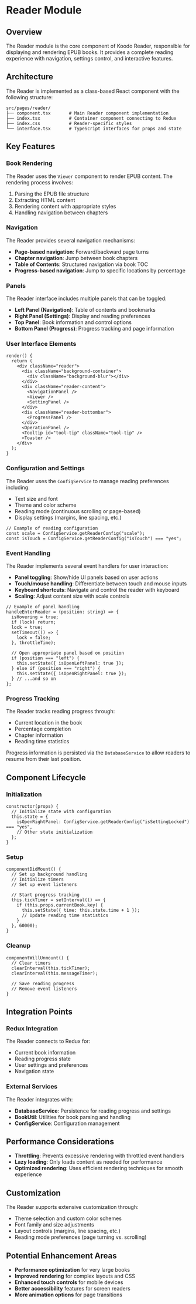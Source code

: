 # Reader Module

## Overview

The Reader module is the core component of Koodo Reader, responsible for displaying and rendering EPUB books. It provides a complete reading experience with navigation, settings control, and interactive features.

## Architecture

The Reader is implemented as a class-based React component with the following structure:

```
src/pages/reader/
├── component.tsx       # Main Reader component implementation
├── index.tsx           # Container component connecting to Redux
├── index.css           # Reader-specific styles
└── interface.tsx       # TypeScript interfaces for props and state
```

## Key Features

### Book Rendering

The Reader uses the `Viewer` component to render EPUB content. The rendering process involves:

1. Parsing the EPUB file structure
2. Extracting HTML content
3. Rendering content with appropriate styles
4. Handling navigation between chapters

### Navigation

The Reader provides several navigation mechanisms:

- **Page-based navigation**: Forward/backward page turns
- **Chapter navigation**: Jump between book chapters
- **Table of Contents**: Structured navigation via book TOC
- **Progress-based navigation**: Jump to specific locations by percentage

### Panels

The Reader interface includes multiple panels that can be toggled:

- **Left Panel (Navigation)**: Table of contents and bookmarks
- **Right Panel (Settings)**: Display and reading preferences
- **Top Panel**: Book information and control options
- **Bottom Panel (Progress)**: Progress tracking and page information

### User Interface Elements

```tsx
render() {
  return (
    <div className="reader">
      <div className="background-container">
        <div className="background-blur"></div>
      </div>
      <div className="reader-content">
        <NavigationPanel />
        <Viewer />
        <SettingPanel />
      </div>
      <div className="reader-bottombar">
        <ProgressPanel />
      </div>
      <OperationPanel />
      <Tooltip id="tool-tip" className="tool-tip" />
      <Toaster />
    </div>
  );
}
```

### Configuration and Settings

The Reader uses the `ConfigService` to manage reading preferences including:

- Text size and font
- Theme and color scheme
- Reading mode (continuous scrolling or page-based)
- Display settings (margins, line spacing, etc.)

```tsx
// Example of reading configuration
const scale = ConfigService.getReaderConfig("scale");
const isTouch = ConfigService.getReaderConfig("isTouch") === "yes";
```

### Event Handling

The Reader implements several event handlers for user interaction:

- **Panel toggling**: Show/hide UI panels based on user actions
- **Touch/mouse handling**: Differentiate between touch and mouse inputs
- **Keyboard shortcuts**: Navigate and control the reader with keyboard
- **Scaling**: Adjust content size with scale controls

```tsx
// Example of panel handling
handleEnterReader = (position: string) => {
  isHovering = true;
  if (lock) return;
  lock = true;
  setTimeout(() => {
    lock = false;
  }, throttleTime);
  
  // Open appropriate panel based on position
  if (position === "left") {
    this.setState({ isOpenLeftPanel: true });
  } else if (position === "right") {
    this.setState({ isOpenRightPanel: true });
  } // ...and so on
};
```

### Progress Tracking

The Reader tracks reading progress through:

- Current location in the book
- Percentage completion
- Chapter information
- Reading time statistics

Progress information is persisted via the `DatabaseService` to allow readers to resume from their last position.

## Component Lifecycle

### Initialization

```tsx
constructor(props) {
  // Initialize state with configuration
  this.state = {
    isOpenRightPanel: ConfigService.getReaderConfig("isSettingLocked") === "yes",
    // Other state initialization
  };
}
```

### Setup

```tsx
componentDidMount() {
  // Set up background handling
  // Initialize timers
  // Set up event listeners
  
  // Start progress tracking
  this.tickTimer = setInterval(() => {
    if (this.props.currentBook.key) {
      this.setState({ time: this.state.time + 1 });
      // Update reading time statistics
    }
  }, 60000);
}
```

### Cleanup

```tsx
componentWillUnmount() {
  // Clear timers
  clearInterval(this.tickTimer);
  clearInterval(this.messageTimer);
  
  // Save reading progress
  // Remove event listeners
}
```

## Integration Points

### Redux Integration

The Reader connects to Redux for:

- Current book information
- Reading progress state
- User settings and preferences
- Navigation state

### External Services

The Reader integrates with:

- **DatabaseService**: Persistence for reading progress and settings
- **BookUtil**: Utilities for book parsing and handling
- **ConfigService**: Configuration management

## Performance Considerations

- **Throttling**: Prevents excessive rendering with throttled event handlers
- **Lazy loading**: Only loads content as needed for performance
- **Optimized rendering**: Uses efficient rendering techniques for smooth experience

## Customization

The Reader supports extensive customization through:

- Theme selection and custom color schemes
- Font family and size adjustments
- Layout controls (margins, line spacing, etc.)
- Reading mode preferences (page turning vs. scrolling)

## Potential Enhancement Areas

- **Performance optimization** for very large books
- **Improved rendering** for complex layouts and CSS
- **Enhanced touch controls** for mobile devices
- **Better accessibility** features for screen readers
- **More animation options** for page transitions 